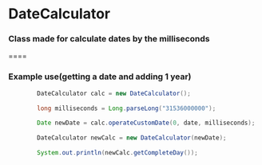 # DateCalculator
### Class made for calculate dates by the milliseconds
====
### Example use(getting a date and adding 1 year)
```java
        DateCalculator calc = new DateCalculator();
        
        long milliseconds = Long.parseLong("31536000000");
        
        Date newDate = calc.operateCustomDate(0, date, milliseconds);
        
        DateCalculator newCalc = new DateCalculator(newDate);
        
        System.out.println(newCalc.getCompleteDay());
```
